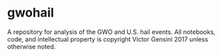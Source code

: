 # gwohail
A repository for analysis of the GWO and U.S. hail events. All notebooks, code, and intellectual property is copyright Victor Gensini 2017 unless otherwise noted.
